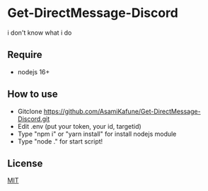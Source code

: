 # Get-DirectMessage-Discord
i don't know what i do

## Require
- nodejs 16+

## How to use
- Gitclone https://github.com/AsamiKafune/Get-DirectMessage-Discord.git
- Edit .env (put your token, your id, targetid)
- Type "npm i" or "yarn install" for install nodejs module
- Type "node ." for start script!

## License
[MIT](https://choosealicense.com/licenses/mit/)

